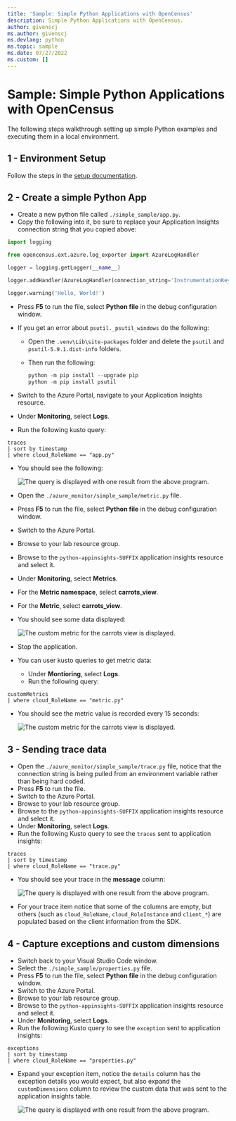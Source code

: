 ```yaml
---
title: 'Sample: Simple Python Applications with OpenCensus'
description: Simple Python Applications with OpenCensus.
author: givenscj
ms.author: givenscj
ms.devlang: python
ms.topic: sample
ms.date: 07/27/2022
ms.custom: []
---
```


# Sample: Simple Python Applications with OpenCensus

The following steps walkthrough setting up simple Python examples and executing them in a local environment.

## 1 - Environment Setup

Follow the steps in the [setup documentation](/azure_monitor/README.md).

## 2 - Create a simple Python App

- Create a new python file called `./simple_sample/app.py`.
- Copy the following into it, be sure to replace your Application Insights connection string that you copied above:

```python
import logging

from opencensus.ext.azure.log_exporter import AzureLogHandler

logger = logging.getLogger(__name__)

logger.addHandler(AzureLogHandler(connection_string='InstrumentationKey=<your-instrumentation_key-here>'))

logger.warning('Hello, World!')
```

- Press **F5** to run the file, select **Python file** in the debug configuration window.
- If you get an error about `psutil._psutil_windows` do the following:
  - Open the `.venv\Lib\site-packages` folder and delete the `psutil` and `psutil-5.9.1.dist-info` folders.
  - Then run the following:

    ```Python
    python -m pip install --upgrade pip
    python -m pip install psutil
    ```

- Switch to the Azure Portal, navigate to your Application Insights resource.
- Under **Monitoring**, select **Logs**.
- Run the following kusto query:

```kusto
traces
| sort by timestamp
| where cloud_RoleName == "app.py"
```

- You should see the following:

  ![The query is displayed with one result from the above program.](./media/python_simple_app_trace.png "Review the results of the query.")

- Open the `./azure_monitor/simple_sample/metric.py` file.
- Press **F5** to run the file, select **Python file** in the debug configuration window.
- Switch to the Azure Portal.
- Browse to your lab resource group.
- Browse to the `python-appinsights-SUFFIX` application insights resource and select it.
- Under **Monitoring**, select **Metrics**.
- For the **Metric namespace**, select **carrots_view**.
- For the **Metric**, select **carrots_view**.
- You should see some data displayed:

    ![The custom metric for the carrots view is displayed.](../media/python_custommetrics-carrots.png "Review the results of the metric data.")

- Stop the application.

- You can user kusto queries to get metric data:
  - Under **Montioring**, select **Logs**.
  - Run the following query:

```kusto
customMetrics 
| where cloud_RoleName == "metric.py"
```

- You should see the metric value is recorded every 15 seconds:

    ![The custom metric for the carrots view is displayed.](../media/python_custommetrics-carrots-logs.png "Review the results of the metric data.")

## 3 - Sending trace data

- Open the `./azure_monitor/simple_sample/trace.py` file, notice that the connection string is being pulled from an environment variable rather than being hard coded.
- Press **F5** to run the file.
- Switch to the Azure Portal.
- Browse to your lab resource group.
- Browse to the `python-appinsights-SUFFIX` application insights resource and select it.
- Under **Monitoring**, select **Logs**.
- Run the following Kusto query to see the `traces` sent to application insights:

```kql
traces
| sort by timestamp
| where cloud_RoleName == "trace.py"
```

- You should see your trace in the **message** column:

  ![The query is displayed with one result from the above program.](../media/python_simple_trace_trace.png "Review the results of the query.")

- For your trace item notice that some of the columns are empty, but others (such as `cloud_RoleName`, `cloud_RoleInstance` and `client_*`) are populated based on the client information from the SDK.

## 4 - Capture exceptions and custom dimensions

- Switch back to your Visual Studio Code window.
- Select the `./simple_sample/properties.py` file.
- Press **F5** to run the file, select **Python file** in the debug configuration window.
- Switch to the Azure Portal.
- Browse to your lab resource group.
- Browse to the `python-appinsights-SUFFIX` application insights resource and select it.
- Under **Monitoring**, select **Logs**.
- Run the following Kusto query to see the `exception` sent to application insights:

```kql
exceptions
| sort by timestamp
| where cloud_RoleName == "properties.py"
```

- Expand your exception item, notice the `details` column has the exception details you would expect, but also expand the `customDimensions` column to review the custom data that was sent to the application insights table.

  ![The query is displayed with one result from the above program.](../media/python_simple_exception_custom.png "Review the results of the query.")